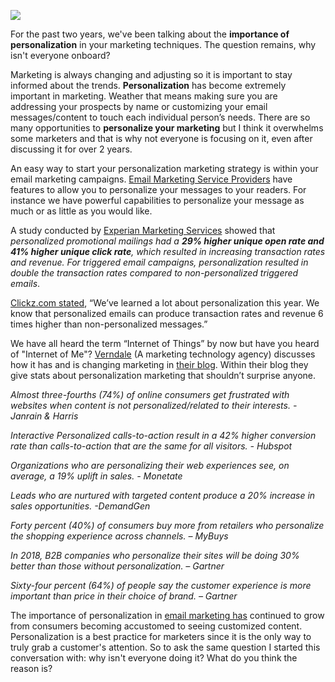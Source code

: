 


![](/blog/images/2016/Blog_1_Personalization_01.jpg)

For the past two years, we've been talking about the **importance of personalization** in your marketing techniques. 
The question remains, why isn't everyone onboard?

Marketing is always changing and adjusting so it is important to stay informed about the trends. **Personalization** has 
become extremely important in marketing. Weather that means making sure you are addressing your prospects by name or 
customizing your email messages/content to touch each individual person’s needs. There are so many opportunities to 
**personalize your marketing** but I think it overwhelms some marketers and that is why not everyone is focusing on it, 
even after discussing it for over 2 years.
 
An easy way to start your personalization marketing strategy is within your email marketing campaigns. 
[Email Marketing Service Providers](http://expresspigeon.com) have features to allow you to personalize your messages to your readers. 
For instance we have powerful capabilities to personalize your message as much or as 
little as you would like.
 
A study conducted by 
[Experian Marketing Services](http://marketingland.com/study-70-brands-personalizing-emails-missing-higher-transaction-rates-revenue-73241) 
showed that _personalized promotional mailings had a **29% higher unique open rate and 41% higher unique click rate**, which resulted in increasing transaction rates and revenue._
_For triggered email campaigns, personalization resulted in double the transaction rates compared to non-personalized triggered emails_.

[Clickz.com stated](https://www.clickz.com/clickz/column/2374653/the-importance-of-personalization), 
“We’ve learned a lot about personalization this year. We know that personalized 
emails can produce transaction rates and revenue 6 times higher than non-personalized messages.”

We have all heard the term “Internet of Things” by now but have you heard of "Internet of Me"? [Verndale](http://www.verndale.com/) (A marketing technology agency) 
discusses how it has and is changing marketing in 
[their blog](http://www.verndale.com/insights/blog/2015/october/the-internet-of-me-why-personalization-is-more-important-than-ever/). 
Within their blog they give stats about personalization 
marketing that shouldn’t surprise anyone. 

*Almost three-fourths (74%) of online consumers get frustrated with websites when content is not personalized/related to their interests. - Janrain & Harris* 

*Interactive Personalized calls-to-action result in a 42% higher conversion rate than calls-to-action that are the same for all visitors. - Hubspot* 

*Organizations who are personalizing their web experiences see, on average, a 19% uplift in sales. - Monetate* 

*Leads who are nurtured with targeted content produce a 20% increase in sales opportunities. -DemandGen*

*Forty percent (40%) of consumers buy more from retailers who personalize the shopping experience across channels. – MyBuys*
 
*In 2018, B2B companies who personalize their sites will be doing 30% better than those without personalization. – Gartner*
 
*Sixty-four percent (64%) of people say the customer experience is more important than price in their choice of brand. – Gartner*

The importance of personalization in [email marketing has](http://expresspigeon.com) continued to grow from consumers becoming accustomed to seeing 
customized content. Personalization is a best practice for marketers since it is the only way to truly grab a customer's 
attention. So to ask the same question I started this conversation with: why isn't everyone doing it? What do you think 
the reason is?